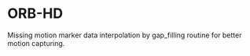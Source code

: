 # ORB-HD
Missing motion marker data interpolation by gap_filling routine for better motion capturing.
